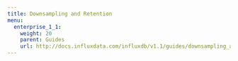 ```yaml
---
title: Downsampling and Retention
menu:
  enterprise_1_1:
    weight: 20
    parent: Guides
    url: http://docs.influxdata.com/influxdb/v1.1/guides/downsampling_and_retention/
---
```

